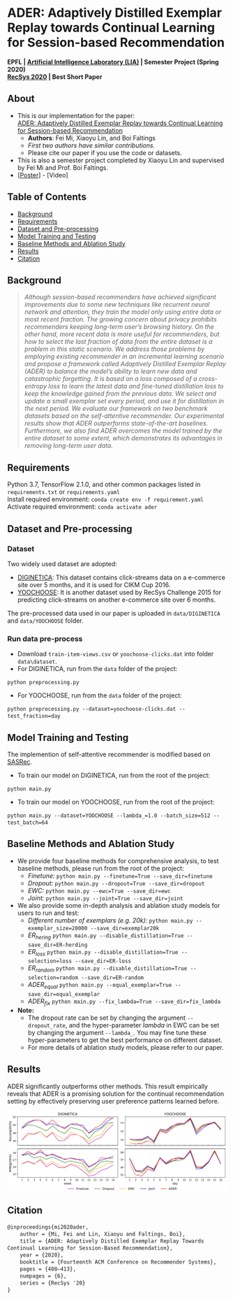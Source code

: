 # ADER: Adaptively Distilled Exemplar Replay towards Continual Learning for Session-based Recommendation
**EPFL | [Artificial Intelligence Laboratory (LIA)](https://lia.epfl.ch/) | Semester Project (Spring 2020)**  
**[RecSys 2020](https://recsys.acm.org/recsys20/) | Best Short Paper**

## About
- This is our implementation for the paper:  
[ADER: Adaptively Distilled Exemplar Replay towards Continual Learning for Session-based Recommendation](https://dl.acm.org/doi/abs/10.1145/3383313.3412218)  
    - **Authors**: Fei Mi, Xiaoyu Lin, and Boi Faltings  
    - *First two authors have similar contributions.*  
    - Please cite our paper if you use the code or datasets.  
- This is also a semester project completed by Xiaoyu Lin and supervised by Fei Mi and Prof. Boi Faltings.  
- [[Poster](poster.pdf)] - [Video]
## Table of Contents  
- [Background](#background)
- [Requirements](#requirements)
- [Dataset and Pre-processing](#dataset-and-pre-processing)
- [Model Training and Testing](#model-training-and-testing)
- [Baseline Methods and Ablation Study](#baseline-methods-and-ablation-study)
- [Results](#results)
- [Citation](#citation)

## Background
>*Although session-based recommenders have achieved significant improvements due to some new techniques like recurrent 
neural network and attention, they train the model only using entire data or most recent fraction. The growing concern 
about privacy prohibits recommenders keeping long-term user’s browsing history. On the other hand, more recent data is
more useful for recommenders, but how to select the last fraction of data from the entire dataset is a problem in this 
static scenario. 
>We address those problems by employing existing recommender in an incremental learning scenario and 
propose a framework called Adaptively Distilled Exemplar Replay (ADER) to balance the model’s ability to learn new data 
and catastrophic forgetting. It is based on a loss composed of a cross-entropy loss to learn the latest data and 
fine-tuned distillation loss to keep the knowledge gained from the previous data. We select and update a small exemplar 
set every period, and use it for distillation in the next period. 
>We evaluate our framework on two benchmark datasets based on the self-attentive recommender. Our experimental results 
show that ADER outperforms state-of-the-art baselines. Furthermore, we also find ADER overcomes the model trained by 
the entire dataset to some extent, which demonstrates its advantages in removing long-term user data.*
## Requirements
Python 3.7, TensorFlow 2.1.0, and other common packages listed in `requirements.txt` or `requirements.yaml`  
Install required environment: `conda create env -f requirement.yaml`  
Activate required environment: `conda activate ader`

## Dataset and Pre-processing
### Dataset
Two widely used dataset are adopted:  

- [DIGINETICA](http://cikm2016.cs.iupui.edu/cikm-cup): This dataset contains click-streams data on a e-commerce
site over 5 months, and it is used for CIKM Cup 2016.  
- [YOOCHOOSE](http://2015.recsyschallenge.com/challenge.html): It is another dataset used by RecSys Challenge 2015 for predicting
click-streams on another e-commerce site over 6 months.  

The pre-processed data used in our paper is uploaded in `data/DIGINETICA` and `data/YOOCHOOSE` folder.<br/>
### Run data pre-process
- Download `train-item-views.csv` or `yoochoose-clicks.dat` into folder `data\dataset`.<br/>
- For DIGINETICA, run from the `data` folder of the project:
```
python preprocessing.py
```
- For YOOCHOOSE, run from the `data` folder of the project:
```
python preprocessing.py --dataset=yoochoose-clicks.dat --test_fraction=day
```

## Model Training and Testing
The implemention of self-attentive recommender is modified based on [SASRec](https://github.com/kang205/SASRec).<br/>
- To train our model on DIGINETICA, run from the root of the project:
```
python main.py
```
- To train our model on YOOCHOOSE, run from the root of the project:
```
python main.py --dataset=YOOCHOOSE --lambda_=1.0 --batch_size=512 --test_batch=64
```

## Baseline Methods and Ablation Study
- We provide four baseline methods for comprehensive analysis, to test baseline methods, please run from 
the root of the project:
    - *Finetune:* ``python main.py --finetune=True --save_dir=finetune``
    - *Dropout:* ``python main.py --dropout=True --save_dir=dropout``
    - *EWC:* ``python main.py --ewc=True --save_dir=ewc``
    - *Joint:* ``python main.py --joint=True --save_dir=joint``
- We also provide some in-depth analysis and ablation study models for users to run and test:
    - *Different number of exemplars (e.g. 20k):* ``python main.py --exemplar_size=20000 --save_dir=exemplar20k``
    - *ER<sub>hering</sub>* ``python main.py --disable_distillation=True --save_dir=ER-herding``
    - *ER<sub>loss</sub>* ``python main.py --disable_distillation=True --selection=loss --save_dir=ER-loss``
    - *ER<sub>random</sub>* ``python main.py --disable_distillation=True --selection=random --save_dir=ER-random``
    - *ADER<sub>equal</sub>* ``python main.py --equal_exemplar=True --save_dir=equal_exemplar``
    - *ADER<sub>fix</sub>* ``python main.py --fix_lambda=True --save_dir=fix_lambda``
- **Note:** 
    - The dropout rate can be set by changing the argument `--dropout_rate`, 
and the hyper-parameter *lambda* in EWC can be set by changing the argument `--lambda_`. You may fine tune these 
hyper-parameters to get the best performance on different dataset. 
    - For more details of ablation study models, please refer to our paper.


## Results
ADER significantly outperforms other methods. This result empirically reveals that ADER is a promising solution for the continual recommendation setting by effectively preserving user
preference patterns learned before.
<p align="center">
  <img src="results.svg" width="800px"/>
</p>

## Citation

    @inproceedings{mi2020ader,
        author = {Mi, Fei and Lin, Xiaoyu and Faltings, Boi},
        title = {ADER: Adaptively Distilled Exemplar Replay Towards Continual Learning for Session-Based Recommendation},
        year = {2020},
        booktitle = {Fourteenth ACM Conference on Recommender Systems},
        pages = {408–413},
        numpages = {6},
        series = {RecSys '20}
    }

